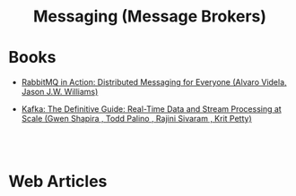 <h1 align="center">
Messaging (Message Brokers)
</h1>

# Books

* [RabbitMQ in Action: Distributed Messaging for Everyone (Alvaro Videla, Jason J.W. Williams)](rabbit-mq-in-action-distributed-messaging.md)

* [Kafka: The Definitive Guide: Real-Time Data and Stream Processing at Scale (Gwen Shapira , Todd Palino , Rajini Sivaram , Krit Petty)](kafka-the-definitive-guid-Real-time-data.md)



<br><br>

# Web Articles 


<br>